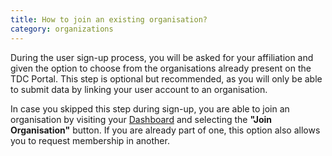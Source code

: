 ```yaml
---
title: How to join an existing organisation?
category: organizations
---
```


During the user sign-up process, you will be asked for your affiliation and given the option to choose from the organisations already present on the TDC Portal. This step is optional but recommended, as you will only be able to submit data by linking your user account to an organisation.

In case you skipped this step during sign-up, you are able to join an organisation by visiting your [Dashboard](https://portal.transport-data.org/dashboard) and selecting the __"Join Organisation"__ button. If you are already part of one, this option also allows you to request membership in another.
